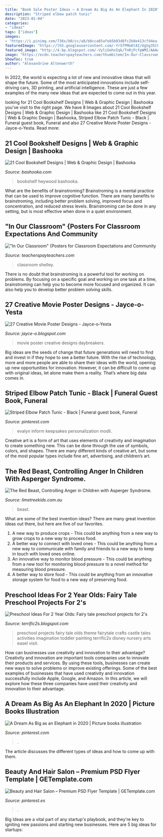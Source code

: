 ```yaml
---
title: "Book Sale Poster Ideas ~ A Dream As Big As An Elephant In 2020"
description: "Striped elbow patch tunic"
date: "2023-01-04"
categories:
- "ideas"
tags: ["ideas"]
images:
- "https://i.pinimg.com/736x/b0/cc/a8/b0cca85afeb5b93d8fc2b8e413cfd4ea--psd-flyer-templates-hair-salons.jpg"
featuredImage: "https://lh5.googleusercontent.com/-Yr5fPMo6t4I/UgSg35CF7rI/AAAAAAAAEDQ/6TIuZoG7YIk/s640/blogger-image--1318625134.jpg"
featured_image: "http://4.bp.blogspot.com/-VyliUohnIqk/TnRjPcfpWMI/AAAAAAAACpI/9NcUaBYWW5U/s1600/daybreakers.jpg"
image: "https://ecdn.teacherspayteachers.com/thumbitem/In-Our-Classroom-Posters-for-Classroom-Expectations-and-Community-Building-049838900-1378224600-1529330727/original-859268-1.jpg"
ShowToc: true
author: "Alexandrine Altenwerth"
---
```



In 2022, the world is expecting a lot of new and innovative ideas that will shape the future. Some of the most anticipated innovations include self-driving cars, 3D printing, and artificial intelligence. These are just a few examples of the many new ideas that are expected to come out in this year.

	

		
looking for 21 Cool Bookshelf Designs | Web &amp; Graphic Design | Bashooka you've visit to the right page. We have 8 Images about 21 Cool Bookshelf Designs | Web &amp; Graphic Design | Bashooka like 21 Cool Bookshelf Designs | Web &amp; Graphic Design | Bashooka, Striped Elbow Patch Tunic - Black | Funeral guest book, Funeral and also 27 Creative Movie Poster Designs - Jayce-o-Yesta. Read more:
		
    
## 21 Cool Bookshelf Designs | Web &amp; Graphic Design | Bashooka

<img loading=lazy src="https://bashooka.com/wp-content/uploads/2015/06/bookshelf-design-bshk-16.jpg" onerror="this.onerror=null;this.src='https://tse2.mm.bing.net/th?id=OIP.xaRmbWJZAPc-_LiG7v4Q3gHaLH&amp;pid=15.1';" alt="21 Cool Bookshelf Designs | Web &amp; Graphic Design | Bashooka">

_Source: bashooka.com_

>bookshelf heywood bashooka. 

	

What are the benefits of brainstroming?
Brainstroming is a mental practice that can be used to improve cognitive function. There are many benefits to brainstroming, including better problem solving, improved focus and concentration, and reduced stress levels. Brainstroming can be done in any setting, but is most effective when done in a quiet environment.

    
## &quot;In Our Classroom&quot; {Posters For Classroom Expectations And Community

<img loading=lazy src="https://ecdn.teacherspayteachers.com/thumbitem/In-Our-Classroom-Posters-for-Classroom-Expectations-and-Community-Building-049838900-1378224600-1529330727/original-859268-1.jpg" onerror="this.onerror=null;this.src='https://tse1.mm.bing.net/th?id=OIP.AGF4pwvF3GHi8VOCXpSqngAAAA&amp;pid=15.1';" alt="&quot;In Our Classroom&quot; {Posters for Classroom Expectations and Community">

_Source: teacherspayteachers.com_

>classroom shelley. 

	

There is no doubt that brainstroming is a powerful tool for working on problems. By focusing on a specific goal and working on one task at a time, brainstroming can help you to become more focused and organized. It can also help you to develop better problem solving skills.

    
## 27 Creative Movie Poster Designs - Jayce-o-Yesta

<img loading=lazy src="http://4.bp.blogspot.com/-VyliUohnIqk/TnRjPcfpWMI/AAAAAAAACpI/9NcUaBYWW5U/s1600/daybreakers.jpg" onerror="this.onerror=null;this.src='https://tse2.mm.bing.net/th?id=OIP.u1YkF6m8WojGxbyXRUB65gHaK9&amp;pid=15.1';" alt="27 Creative Movie Poster Designs - Jayce-o-Yesta">

_Source: jayce-o.blogspot.com_

>movie poster creative designs daybreakers. 

	

Big ideas are the seeds of change that future generations will need to find and invest in if they hope to see a better future. With the rise of technology, more and more people are able to share their ideas with the world, opening up new opportunities for innovation. However, it can be difficult to come up with original ideas, let alone make them a reality. That’s where big data comes in.

    
## Striped Elbow Patch Tunic - Black | Funeral Guest Book, Funeral

<img loading=lazy src="https://i.pinimg.com/736x/1a/b2/3d/1ab23d3d091df323bf8ee257069a6d71.jpg" onerror="this.onerror=null;this.src='https://tse1.mm.bing.net/th?id=OIP.apfbqtO4SlUkwc6P2tfNgQHaJ6&amp;pid=15.1';" alt="Striped Elbow Patch Tunic - Black | Funeral guest book, Funeral">

_Source: pinterest.com_

>evalyn inform keepsakes personalization modli. 

	

Creative art is a form of art that uses elements of creativity and imagination to create something new. This can be done through the use of symbols, colors, and shapes. There are many different kinds of creative art, but some of the most popular types include fine art, advertising, and children’s art.

    
## The Red Beast, Controlling Anger In Children With Asperger Syndrome.

<img loading=lazy src="http://www.limetreekids.com.au/database/images/the-red-beast-extra-22088.jpg" onerror="this.onerror=null;this.src='https://tse3.mm.bing.net/th?id=OIP.pmaGbQwayM58IrP2jqIolgHaFX&amp;pid=15.1';" alt="The Red Beast, Controlling Anger in Children with Asperger Syndrome.">

_Source: limetreekids.com.au_

>beast. 

	

What are some of the best invention ideas?
There are many great invention ideas out there, but here are five of our favorites. 
1. A new way to produce crops - This could be anything from a new way to grow crops to a new way to process food. 
2. A better way to connect with loved ones - This could be anything from a new way to communicate with family and friends to a new way to keep in touch with loved ones online. 
3. An innovative way to monitor blood pressure - This could be anything from a new tool for monitoring blood pressure to a novel method for measuring blood pressure. 
4. A better way to store food - This could be anything from an innovative storage system for food to a new way of preserving food. 

    
## Preschool Ideas For 2 Year Olds: Fairy Tale Preschool Projects For 2&#039;s

<img loading=lazy src="https://lh5.googleusercontent.com/-Yr5fPMo6t4I/UgSg35CF7rI/AAAAAAAAEDQ/6TIuZoG7YIk/s640/blogger-image--1318625134.jpg" onerror="this.onerror=null;this.src='https://tse2.mm.bing.net/th?id=OIP.N9ScETeK-YzqAw5zXi9E8AAAAA&amp;pid=15.1';" alt="Preschool Ideas For 2 Year Olds: Fairy tale preschool projects for 2&#039;s">

_Source: terrific2s.blogspot.com_

>preschool projects fairy tale olds theme fairytale crafts castle tales activities imagination toddler painting terrific2s disney nursery arts easel visit. 

	

How can businesses use creativity and innovation to their advantage?
Creativity and innovation are important tools companies use to innovate their products and services. By using these tools, businesses can create new ways to solve problems or improve existing offerings. Some of the best examples of businesses that have used creativity and innovation successfully include Apple, Google, and Amazon. In this article, we will explore how these three companies have used their creativity and innovation to their advantage.

    
## A Dream As Big As An Elephant In 2020 | Picture Books Illustration

<img loading=lazy src="https://i.pinimg.com/736x/09/11/3e/09113ec67e1692a2a4dac7718e2c6c2b.jpg" onerror="this.onerror=null;this.src='https://tse4.mm.bing.net/th?id=OIP.-HJU5W1XfpHSpgEbq3qwvwHaKW&amp;pid=15.1';" alt="A Dream As Big as an Elephant in 2020 | Picture books illustration">

_Source: pinterest.com_

>. 

	

The article discusses the different types of ideas and how to come up with them.

    
## Beauty And Hair Salon – Premium PSD Flyer Template | GETemplate.com

<img loading=lazy src="https://i.pinimg.com/736x/b0/cc/a8/b0cca85afeb5b93d8fc2b8e413cfd4ea--psd-flyer-templates-hair-salons.jpg" onerror="this.onerror=null;this.src='https://tse1.mm.bing.net/th?id=OIP.yJTAQPv33kjnNfQq91YJPwHaJ_&amp;pid=15.1';" alt="Beauty and Hair Salon – Premium PSD Flyer Template | GETemplate.com">

_Source: pinterest.es_

>. 

	

Big Ideas are a vital part of any startup's playbook, and they're key to igniting new passions and starting new businesses. Here are 5 big ideas for startups: 

